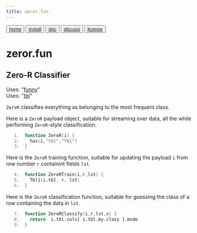 ```yaml
---
title: zeror.fun
---
```


<button class="button button1"><a href="/fun/index">home</a></button>   <button class="button button2"><a href="/fun/INSTALL">install</a></button>   <button class="button button1"><a href="/fun/ABOUT">doc</a></button>   <button class="button button2"><a href="http://github.com/timm/fun/issues">discuss</a></button>    <button class="button button1"><a href="/fun/LICENSE">license</a></button> <br>



# zeror.fun
## Zero-R Classifier

Uses:  "[funny](funny)"<br>
Uses:  "[tbl](tbl)"<br>

`ZeroR` classifies
everything as belonging to the  most frequent
class.

Here is a `ZeroR` payload object,
suitable for streaming over data, all the while
performing `ZeroR`-style classification.

```awk
   1.  function ZeroR(i) {
   2.    has(i,"tbl","Tbl") 
   3.  }
```

Here is the `ZeroR`
training function, suitable
for updating the payload `i` from row number
`r` containint fields `lst`.

```awk
   4.  function ZeroRTrain(i,r,lst) { 
   5.    Tbl1(i.tbl, r, lst) 
   6.  }
```

Here is the `ZeroR` classification function, 
suitable
for guessing the class of a row containing
the data in `lst`. 

```awk
   7.  function ZeroRClassify(i,r,lst,x) {
   8.    return  i.tbl.cols[ i.tbl.my.class ].mode
   9.  }
```


